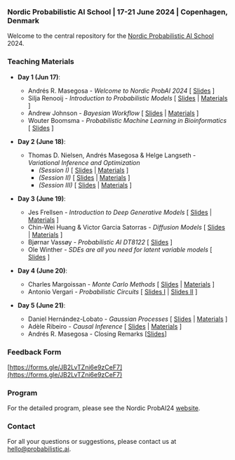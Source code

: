 ### Nordic Probabilistic AI School | 17-21 June 2024 | Copenhagen, Denmark
Welcome to the central repository for the [Nordic Probabilistic AI School](https://nordic.probabilistic.ai/) 2024.

### Teaching Materials

* **Day 1 (Jun 17)**:
  - Andrés R. Masegosa - *Welcome to Nordic ProbAI 2024* [ [Slides](day1/Andrés%20Masegosa/Opening%20(WIP).pptx) ]
  - Silja Renooij - *Introduction to Probabilistic Models* [ [Slides](day1/Silja%20Renooij/SR-IntroProbModels2024.pdf) | [Materials](day1/README.md) ]
  - Andrew Johnson - *Bayesian Workflow* [ [Slides](day1/Andrew%20Johnson/ProbAI2024.pdf) | [Materials](day1/README.md) ]
  - Wouter Boomsma - *Probabilistic Machine Learning in Bioinformatics* [ [Slides](https://wouterboomsma.github.io/talks/probai_170624/#/) ]


* **Day 2 (June 18)**:
  - Thomas D. Nielsen, Andrés Masegosa & Helge Langseth - *Variational Inference and Optimization*
    - *(Session I)* [ [Slides](day2/Thomas%20D.%20Nielsen%20Andrés%20Masegosa%20Helge%20Langseth/Session-I/probAI-day2_before_lunch.pdf) | [Materials](day2/README.md) ]
    - *(Session II)* [ [Slides](day2/Thomas%20D.%20Nielsen%20Andrés%20Masegosa%20Helge%20Langseth/Session-II/probAI-day2_after_lunch.pdf) | [Materials](day2/README.md) ]
    - *(Session III)* [ [Slides](day2/Thomas%20D.%20Nielsen%20Andrés%20Masegosa%20Helge%20Langseth/Session-III/probAI-day2_evening.pdf) | [Materials](day2/README.md) ]

* **Day 3 (June 19)**:
  - Jes Frellsen - *Introduction to Deep Generative Models* [ [Slides](day3/Jes%20Frellsen/DGMs.pdf) | [Materials](day3/README.md) ]
  - Chin-Wei Huang & Victor Garcia Satorras - *Diffusion Models* [ [Slides](day3/Chin-Wei%20Huang%20Victor%20Garcia%20Satorras/Diffusion_Models_Copenhagen_2024.pdf) | [Materials](day3/README.md) ]
  - Bjørnar Vassøy - *Probabilistic AI DT8122* [ [Slides](day3/Bjørnar%20Vassøy/Probabilistic%20AI.pptx) ]
  - Ole Winther - *SDEs are all you need for latent variable models* [ [Slides](day3/Ole%20Winther/FokkerPlanckandFriends.pdf) ]

* **Day 4 (June 20)**:
  - Charles Margoissan - *Monte Carlo Methods* [ [Slides](day4/Charles%20Margoissan/_course_book.pdf) | [Materials](day4/README.md) ]
  - Antonio Vergari - *Probabilistic Circuits* [ [Slides I](day4/Antonio%20Vergari/verta39_nordic_prob_ai_24-I.pdf) | [Slides II](day4/Antonio%20Vergari/verta39_nordic_prob_ai_24-II.pdf) ]

* **Day 5 (June 21)**:
  - Daniel Hernández-Lobato - *Gaussian Processes* [ [Slides](day5/Daniel%20Hernández-Lobato/gp_slides.pdf) | [Materials](day5/README.md) ]
  - Adèle Ribeiro - *Causal Inference* [ [Slides](day5/Adele%20Ribeiro/202406_ProbAI_causality_213.pdf) | [Materials](day5/Adele%20Ribeiro/README.md) ] 
  - Andrés R. Masegosa - Closing Remarks [[Slides](https://docs.google.com/presentation/d/1mLRRPSjg4rcPrH4bSW2BkAmQpd57t59Ab-8RLl2k7mw/edit?usp=sharing)]

    
### Feedback Form
[https://forms.gle/JB2LvTZni6e9zCeF7](https://forms.gle/JB2LvTZni6e9zCeF7) 

### Program
For the detailed program, please see the Nordic ProbAI24 [website](https://nordic.probabilistic.ai/program).

### Contact
For all your questions or suggestions, please contact us at [hello@probabilistic.ai](mailto:hello@probabilistic.ai).
